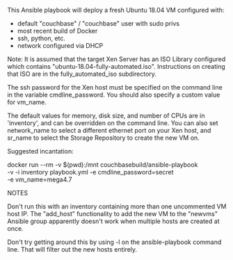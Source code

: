 This Ansible playbook will deploy a fresh Ubuntu 18.04 VM configured with:

 - default "couchbase" / "couchbase" user with sudo privs
 - most recent build of Docker
 - ssh, python, etc.
 - network configured via DHCP

Note: It is assumed that the target Xen Server has an ISO Library configured
which contains "ubuntu-18.04-fully-automated.iso". Instructions on creating
that ISO are in the fully_automated_iso subdirectory.

The ssh password for the Xen host must be specified on the command line
in the variable cmdline_password. You should also specify a custom value for
vm_name.

The default values for memory, disk size, and number of CPUs are in
'inventory', and can be overridden on the command line. You can also
set network_name to select a different ethernet port on your Xen host, and
sr_name to select the Storage Repository to create the new VM on.

Suggested incantation:

  docker run --rm -v $(pwd):/mnt couchbasebuild/ansible-playbook \
    -v -i inventory playbook.yml -e cmdline_password=secret \
    -e vm_name=mega4.7

NOTES

Don't run this with an inventory containing more than one uncommented
VM host IP. The "add_host" functionality to add the new VM to the
"newvms" Ansible group apparently doesn't work when multiple hosts are
created at once.

Don't try getting around this by using -l on the ansible-playbook
command line. That will filter out the new hosts entirely.

